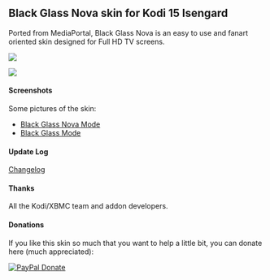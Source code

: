 ## Black Glass Nova skin for Kodi 15 Isengard
Ported from MediaPortal, Black Glass Nova is an easy to use and fanart oriented skin designed for Full HD TV screens.

![](http://i.imgur.com/zJsh2uy.jpg)

![](http://i.imgur.com/7BA8a8p.jpg)


#### Screenshots
Some pictures of the skin:
- [Black Glass Nova Mode](https://github.com/Tgxcorporation/skin.blackglassnova/wiki/Screenshots-BGN)
- [Black Glass Mode](https://github.com/Tgxcorporation/skin.blackglassnova/wiki/Screenshots-BG)

#### Update Log
[Changelog](https://github.com/Tgxcorporation/skin.blackglassnova/blob/master/changelog.txt)

#### Thanks
All the Kodi/XBMC team and addon developers.

#### Donations
If you like this skin so much that you want to help a little bit, you can donate here (much appreciated):

[![PayPal Donate](https://www.paypal.com/en_US/i/btn/x-click-but04.gif)](https://www.paypal.com/cgi-bin/webscr?cmd=_donations&business=BQTJSRCZ8GWHY&lc=US&item_name=Skins%20by%20Tgx%20for%20Kodi%20Entertainment%20Center&item_number=Kodi&currency_code=USD&bn=PP%2dDonationsBF%3abtn_donate_SM%2egif%3aNonHosted)
